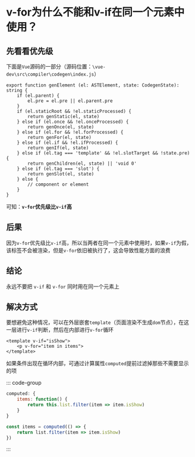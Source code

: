 # v-for为什么不能和v-if在同一个元素中使用？

## 先看看优先级

下面是`Vue`源码的一部分（源码位置：`\vue-dev\src\compiler\codegen\index.js`）

```ts{9-12}
export function genElement (el: ASTElement, state: CodegenState): string {
    if (el.parent) {
        el.pre = el.pre || el.parent.pre
    }
    if (el.staticRoot && !el.staticProcessed) {
        return genStatic(el, state)
    } else if (el.once && !el.onceProcessed) {
        return genOnce(el, state)
    } else if (el.for && !el.forProcessed) {
        return genFor(el, state)
    } else if (el.if && !el.ifProcessed) {
        return genIf(el, state)
    } else if (el.tag === 'template' && !el.slotTarget && !state.pre) {
        return genChildren(el, state) || 'void 0'
    } else if (el.tag === 'slot') {
        return genSlot(el, state)
    } else {
        // component or element
    }
}
```

可知：**`v-for`优先级比`v-if`高**

## 后果

因为`v-for`优先级比`v-if`高，所以当两者在同一个元素中使用时，如果`v-if`为假，该标签不会被渲染，但是`v-for`依旧被执行了，这会导致性能方面的浪费

## 结论

永远不要把 `v-if` 和 `v-for` 同时用在同一个元素上

## 解决方式

要想避免这种情况，可以在外层嵌套`template`（页面渲染不生成`dom`节点），在这一层进行`v-if`判断，然后在内部进行`v-for`循环

```vue
<template v-if="isShow">
    <p v-for="item in items">
</template>
```

如果条件出现在循环内部，可通过计算属性`computed`提前过滤掉那些不需要显示的项

::: code-group

```js [Vue2]
computed: {
    items: function() {
        return this.list.filter(item => item.isShow)
    }
}
```

```ts [Vue3]
const items = computed(() => {
    return list.filter(item => item.isShow)
})
```

:::
